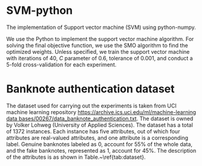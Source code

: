 # SVM-python
 The implementation of Support vector machine (SVM) using python-numpy.
 
We use the Python to implement the support vector machine algorithm. For solving the final objective function, we use the SMO algorithm to find the optimized weights. Unless specified, we train the support vector machine with iterations of 40, $C$ parameter of 0.6, tolerance of 0.001, and conduct a 5-fold cross-validation for each experiment.


# Banknote authentication dataset
The dataset used for carrying out the experiments is taken from UCI machine learning repository [https://archive.ics.uci.edu/ml/machine-learning data bases/00267/data_banknote_authentication.txt](data_banknote_authentication.txt). The dataset is owned by Volker Lohweg (University of Applied Sciences). The dataset has a total of 1372 instances. Each instance has five attributes, out of which four attributes are real-valued attributes, and one attribute is a corresponding label. Genuine banknotes labeled as 0, account for $55\%$ of the whole data, and the fake banknotes, represented as 1, account for $45\%$. The description of the attributes is as shown in Table.~\ref{tab:dataset}.
